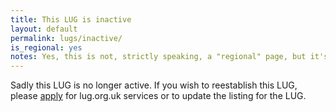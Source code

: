 ```yaml
---
title: This LUG is inactive
layout: default
permalink: lugs/inactive/
is_regional: yes
notes: Yes, this is not, strictly speaking, a "regional" page, but it's the easiest way to remove it from the header bar!
---
```

Sadly this LUG is no longer active. If you wish to reestablish this LUG, please [apply](/apply/) for lug.org.uk services or to update the listing for the LUG.

